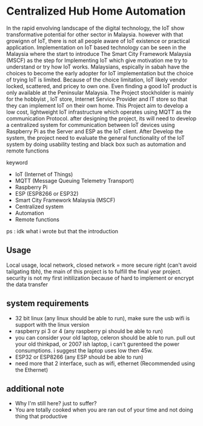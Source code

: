 # Centralized Hub Home Automation

In the rapid envolving landscape of the digital technology, the IoT show transformative potential for other sector in Malaysia. however with that growignn of IoT, there is not all people aware of IoT existence or practical application. Implementation on IoT based technology can be seen in the Malaysia where the start to introduce The Smart City Framework Malaysia (MSCF) as the step for Implementing IoT which give motivation me try to understand or try how IoT works. Malaysians, espically in sabah have the choices to become the early adopter for IoT implementation but the choice of trying IoT is limited. Because of the choice limitation, IoT likely vendor locked, scattered, and pricey to own one. Even finding a good IoT product is only available at the Peninsular Malaysia. The Project stockholder is mainly for the hobbyist , IoT store, Internet Service Provider and IT store so that they can implement IoT on their own home. This Project aim to develop a low cost, lightweight IoT infrastructure which operates using MQTT as the communication Protocol. after designing the project, its will need to develop a centralized system for communication between IoT devices using Raspberry Pi as the Server and ESP as the IoT client. After Develop the system, the project need to evaluate the general functionality of the IoT system by doing usability testing and black box such as automation and remote functions  


keyword 
- IoT (Internet of Things)
- MQTT (Message Queuing Telemetry Transport)
- Raspberry Pi
- ESP (ESP8266 or ESP32)
- Smart City Framework Malaysia (MSCF)
- Centralized system
- Automation
- Remote functions

ps : idk what i wrote but that the introduction

## Usage

Local usage, local network, closed network = more secure right (can't avoid tailgating tbh), the main of this project is to fulfill the final year project. security is not my first initilization because of hard to implement or encrypt the data transfer

## system requirements
- 32 bit linux (any linux should be able to run), make sure the usb wifi is support with the linux version 
- raspberry pi 3 or 4 (any raspberry pi should be able to run)
- you can consider your old laptop, celeron should be able to run. pull out your old thinkpad, or 2007 ish laptop, i can't gurenteed the power consumptions. i suggest the laptop uses low then 45w. 
- ESP32 or ESP8266 (any ESP should be able to run)
- need more that 2 interface, such as wifi, ethernet (Recommended using the Ethernet)




## additional note

- Why I'm still here? just to suffer? 
- You are totally cooked when you are ran out of your time and not doing thing that productive


